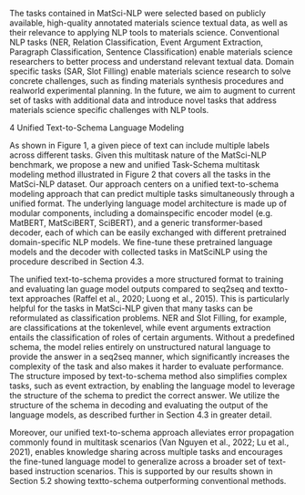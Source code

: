 The tasks contained in MatSci-NLP were selected based on publicly available, high-quality
annotated materials science textual data, as well
as their relevance to applying NLP tools to materials science. Conventional NLP tasks (NER, Relation Classification, Event Argument Extraction,
Paragraph Classification, Sentence Classification)
enable materials science researchers to better process and understand relevant textual data. Domain
specific tasks (SAR, Slot Filling) enable materials
science research to solve concrete challenges, such
as finding materials synthesis procedures and realworld experimental planning. In the future, we aim
to augment to current set of tasks with additional
data and introduce novel tasks that address materials science specific challenges with NLP tools.


4 Unified Text-to-Schema Language
Modeling


As shown in Figure 1, a given piece of text can include multiple labels across different tasks. Given
this multitask nature of the MatSci-NLP benchmark, we propose a new and unified Task-Schema
multitask modeling method illustrated in Figure 2
that covers all the tasks in the MatSci-NLP dataset.
Our approach centers on a unified text-to-schema
modeling approach that can predict multiple tasks
simultaneously through a unified format. The
underlying language model architecture is made
up of modular components, including a domainspecific encoder model (e.g. MatBERT, MatSciBERT, SciBERT), and a generic transformer-based
decoder, each of which can be easily exchanged
with different pretrained domain-specific NLP models. We fine-tune these pretrained language models
and the decoder with collected tasks in MatSciNLP using the procedure described in Section 4.3.


The unified text-to-schema provides a more
structured format to training and evaluating lan
guage model outputs compared to seq2seq and textto-text approaches (Raffel et al., 2020; Luong et al.,
2015). This is particularly helpful for the tasks in
MatSci-NLP given that many tasks can be reformulated as classification problems. NER and Slot
Filling, for example, are classifications at the tokenlevel, while event arguments extraction entails the
classification of roles of certain arguments. Without a predefined schema, the model relies entirely
on unstructured natural language to provide the
answer in a seq2seq manner, which significantly
increases the complexity of the task and also makes
it harder to evaluate performance. The structure
imposed by text-to-schema method also simplifies
complex tasks, such as event extraction, by enabling the language model to leverage the structure
of the schema to predict the correct answer. We
utilize the structure of the schema in decoding and
evaluating the output of the language models, as
described further in Section 4.3 in greater detail.

Moreover, our unified text-to-schema approach
alleviates error propagation commonly found in
multitask scenarios (Van Nguyen et al., 2022; Lu
et al., 2021), enables knowledge sharing across
multiple tasks and encourages the fine-tuned language model to generalize across a broader set of
text-based instruction scenarios. This is supported
by our results shown in Section 5.2 showing textto-schema outperforming conventional methods.






